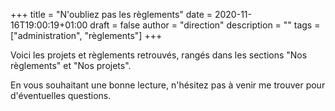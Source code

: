 +++
title       = "N'oubliez pas les règlements"
date        = 2020-11-16T19:00:19+01:00
draft       = false
author      = "direction"
description = ""
tags        = ["administration", "règlements"]
+++

Voici les projets et règlements retrouvés, rangés dans les sections "Nos règlements" et "Nos projets".

En vous souhaitant une bonne lecture, n'hésitez pas à venir me trouver pour d'éventuelles questions.
